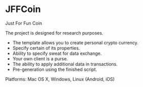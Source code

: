 # JFFCoin

Just For Fun Coin

The project is designed for research purposes.

- The template allows you to create personal crypto currency.
- Specify certain of its properties.
- Ability to specify sweat for data exchange.
- Your own client is a purse.
- The ability to apply additional data in transactions.
- Pre-generation using the finished script.

Platforms: Mac OS X, Windows, Linux (Android, iOS)
